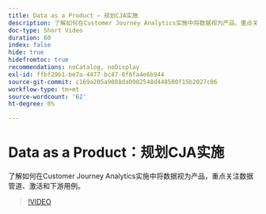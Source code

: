 ```yaml
---
title: Data as a Product — 规划CJA实施
description: 了解如何在Customer Journey Analytics实施中将数据视为产品，重点关注数据管道、激活和下游用例。
doc-type: Short Video
duration: 60
index: false
hide: true
hidefromtoc: true
recommendations: noCatalog, noDisplay
exl-id: ffbf29b1-be7a-4477-bc47-0f6fa4e6b944
source-git-commit: c169a205a9088da0982548d448500f15b2027c06
workflow-type: tm+mt
source-wordcount: '62'
ht-degree: 0%

---
```


# Data as a Product：规划CJA实施

了解如何在Customer Journey Analytics实施中将数据视为产品，重点关注数据管道、激活和下游用例。

<!-- 62_S113_3442460_59_data-as-a-product-planning-your-cja-implementation -->
>[!VIDEO](https://video.tv.adobe.com/v/3458332/?learn=on&enablevpops=true)
